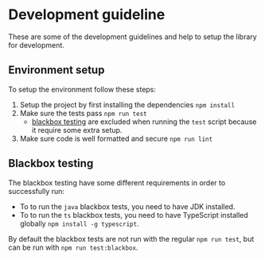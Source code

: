 # Development guideline
These are some of the development guidelines and help to setup the library for development.

## Environment setup
To setup the environment follow these steps:
1. Setup the project by first installing the dependencies `npm install`
1. Make sure the tests pass `npm run test`
    - [blackbox testing](##Blackbox-testing) are excluded when running the `test` script because it require some extra setup.
1. Make sure code is well formatted and secure `npm run lint`

## Blackbox testing
The blackbox testing have some different requirements in order to successfully run:
- To to run the `java` blackbox tests, you need to have JDK installed.
- To to run the `ts` blackbox tests, you need to have TypeScript installed globally `npm install -g typescript`.

By default the blackbox tests are not run with the regular `npm run test`, but can be run with `npm run test:blackbox`.